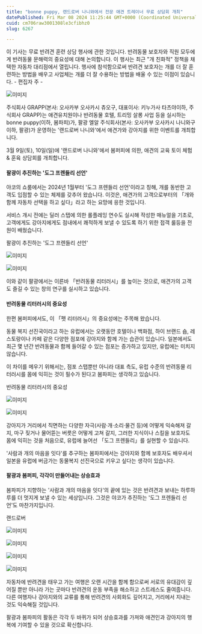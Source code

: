 ```yaml
---
title: "bonne puppy, 랜드로버 나니와에서 전문 애견 트레이너 무료 상담회 개최"
datePublished: Fri Mar 08 2024 11:25:44 GMT+0000 (Coordinated Universal Time)
cuid: cm706raw3001308le3cfibhz0
slug: 6267

---
```



이 기사는 무료 반려견 훈련 상담 행사에 관한 것입니다. 반려동물 보호자와 직원 모두에게 반려동물 문해력의 중요성에 대해 논의합니다. 이 행사는 최근 "개 친화적" 정책을 채택한 자동차 대리점에서 열립니다. 행사에 참석함으로써 반려견 보호자는 개를 더 잘 훈련하는 방법을 배우고 사업체는 개를 더 잘 수용하는 방법을 배울 수 있는 이점이 있습니다. - 편집자 주 -

![이미지](https://cdn.hashnode.com/res/hashnode/image/upload/v1739260420606/572deaff-5789-40d9-aab8-7798e1102eb2.png)

주식회사 GRAPP(본사: 오사카부 오사카시 츄오구, 대표이사: 키누가사 타츠야이하, 주식회사 GRAPP)는 애견유치원이나 반려동물 호텔, 트리밍 살롱 사업 등을 실시하는 bonne puppy(이하, 봄파피)가, 팔광 엘알 주식회사(본사: 오사카부 오사카시 나니와구 이하, 팔광)가 운영하는 '랜드로버 나니와'에서 애견가와 강아지를 위한 이벤트를 개최합니다.

3월 9일(토), 10일(일)에 '랜드로버 나니와'에서 봄퍼피에 의한, 애견의 교육 토이 체험 & 훈육 상담회를 개최합니다.

#### 팔광이 추진하는 '도그 프렌들리 선언'

야코의 쇼룸에서는 2024년 1월부터 '도그 프렌들리 선언'이라고 칭해, 개를 동반한 고객도 입점할 수 있는 체제를 갖추어 왔습니다. 이것은, 애견가의 고객으로부터의 「개와 함께 자동차 선택을 하고 싶다」라고 하는 요망에 응한 것입니다.

서비스 개시 전에는 딜러 스탭에 의한 롤플레잉 연수도 실시해 작성한 매뉴얼을 기초로, 고객에게도 강아지에게도 점내에서 쾌적하게 보낼 수 있도록 하기 위한 접객 룰등을 전원이 배웠습니다.

팔광이 추진하는 '도그 프렌들리 선언'

![이미지](https://cdn.hashnode.com/res/hashnode/image/upload/v1739260422282/872efc12-532b-46c5-91ca-98e8230d6439.jpeg)

![이미지](https://cdn.hashnode.com/res/hashnode/image/upload/v1739260424533/fa14490f-20fb-4baa-b123-926c5b1ccd8e.jpeg)

이와 같이 팔광에서는 이른바 「반려동물 리터러시」를 높이는 것으로, 애견가의 고객도 즐길 수 있는 창의 연구를 실시하고 있습니다.

#### 반려동물 리터러시의 중요성

한편 봄퍼피에서도, 이 「펫 리터러시」의 중요성에는 주목해 왔습니다.

동물 복지 선진국이라고 하는 유럽에서는 오랫동안 호텔이나 백화점, 하이 브랜드 숍, 레스토랑이나 카페 같은 다양한 점포에 강아지와 함께 가는 습관이 있습니다. 일본에서도 최근 몇 년간 반려동물과 함께 들어갈 수 있는 점포는 증가하고 있지만, 유럽에는 미치지 않습니다.

이 차이를 메우기 위해서는, 점포 스탭뿐만 아니라 대표 측도, 유럽 수준의 반려동물 리터러시를 몸에 익히는 것이 필수가 된다고 봄파피는 생각하고 있습니다.

반려동물 리터러시의 중요성

![이미지](https://cdn.hashnode.com/res/hashnode/image/upload/v1739260426731/bfa87e53-abfc-4a1f-8fd0-2695f54b082a.jpeg)

![이미지](https://cdn.hashnode.com/res/hashnode/image/upload/v1739260429082/e1a38f96-1246-41b5-bd39-fcae9de341b7.jpeg)

강아지가 거리에서 직면하는 다양한 자극(사람·개·소리·물건 등)에 어떻게 익숙해져 갈지, 마구 짖거나 물어뜯는 버릇은 어떻게 고쳐 갈지, 그러한 지식이나 스킬을 보호자도 몸에 익히는 것을 처음으로, 유럽에 늘어선 「도그 프렌들리」를 실현할 수 있습니다.

'사람과 개의 마음을 잇다'를 추구하는 봄파피에서는 강아지와 함께 보호자도 배우셔서 일본을 유럽에 버금가는 동물복지 선진국으로 키우고 싶다는 생각이 있습니다.

#### 팔광과 봄퍼피, 각각이 만들어내는 상승효과

봄파피가 지향하는 '사람과 개의 마음을 잇다'의 끝에 있는 것은 반려견과 보내는 하루하루를 더 멋지게 보낼 수 있는 세상입니다. 그것은 야코가 추진하는 '도그 프렌들리 선언'도 마찬가지입니다.

랜드로버

![이미지](https://cdn.hashnode.com/res/hashnode/image/upload/v1739260431047/6a8d716e-48b3-4145-a473-8eb567dfd8d9.jpeg)

![이미지](https://cdn.hashnode.com/res/hashnode/image/upload/v1739260433016/9f31c469-67e4-4404-a120-af99ad7e7238.jpeg)

![이미지](https://cdn.hashnode.com/res/hashnode/image/upload/v1739260435007/ad634d24-e6ef-4ac9-8413-5dda63b89021.jpeg)

![이미지](https://cdn.hashnode.com/res/hashnode/image/upload/v1739260436795/5a15a5b4-12f3-4495-b9f9-accad684f375.jpeg)

자동차에 반려견을 태우고 가는 여행은 오랜 시간을 함께 함으로써 서로의 유대감이 깊어질 뿐만 아니라 가는 곳마다 반려견의 운동 부족을 해소하고 스트레스도 줄여줍니다. 다른 여행자나 강아지와의 교류를 통해 반려견의 사회화도 깊어지고, 거리에서 지내는 것도 익숙해질 것입니다.

팔광과 봄파피의 활동은 각각 두 바퀴가 되어 상승효과를 가져와 애견인과 강아지의 행복에 기여할 수 있을 것으로 확신합니다.